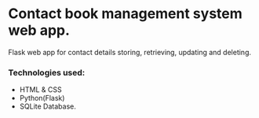# Contact book management system web app.

Flask web app for contact details storing, retrieving, updating and deleting.
  ### Technologies used:
  - HTML & CSS
  - Python(Flask)
  - SQLite Database.
